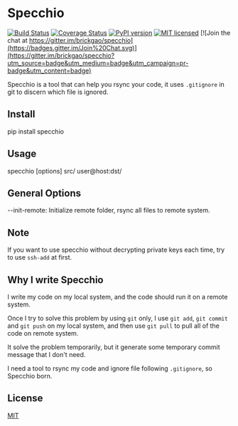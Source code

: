 Specchio
========

[![Build Status](https://travis-ci.org/brickgao/specchio.svg?branch=master)](https://travis-ci.org/brickgao/specchio)
[![Coverage Status](https://coveralls.io/repos/brickgao/specchio/badge.svg?branch=master)](https://coveralls.io/r/brickgao/specchio?branch=master)
[![PyPI version](https://img.shields.io/pypi/v/specchio.svg?style=flat)](https://pypi.python.org/pypi/Specchio)
[![MIT licensed](https://img.shields.io/badge/license-MIT-blue.svg)](./LICENSE)
[![Join the chat at https://gitter.im/brickgao/specchio](https://badges.gitter.im/Join%20Chat.svg)](https://gitter.im/brickgao/specchio?utm_source=badge&utm_medium=badge&utm_campaign=pr-badge&utm_content=badge)

Specchio is a tool that can help you rsync your code, it uses `.gitignore` in git to discern which file is ignored.

Install
-------
pip install specchio

Usage
-----
specchio [options] src/ user@host:dst/

General Options
-----
--init-remote: Initialize remote folder, rsync all files to remote system.

Note
---
If you want to use specchio without decrypting private keys each time, try to use `ssh-add` at first.

Why I write Specchio
-------------------
I write my code on my local system, and the code should run it on a remote system.

Once I try to solve this problem by using `git` only, I use `git add`,  `git commit` and `git push` on my local system, and then use `git pull` to pull all of the code on remote system.

It solve the problem temporarily, but it generate some temporary commit message that I don't need.

I need a tool to rsync my code and ignore file following `.gitignore`, so Specchio born.


License
-----
[MIT](http://opensource.org/licenses/MIT)

